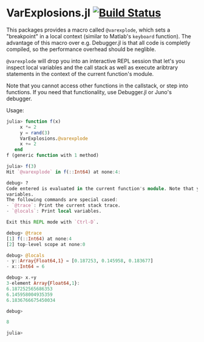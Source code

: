 # VarExplosions.jl [![Build Status](https://travis-ci.org/JuliaDebug/VarExplosions.jl.svg?branch=master)](https://travis-ci.org/JuliaDebug/VarExplosions.jl)

This packages provides a macro called `@varexplode`, which sets a "breakpoint" in a local context
(similar to Matlab's `keyboard` function). The advantage of this macro over e.g. Debugger.jl is that
all code is completly compiled, so the performance overhead should be neglible.

`@varexplode` will drop you into an interactive REPL session that let's you inspect local variables
and the call stack as well as execute aribtrary statements in the context of the current function's module.

Note that you cannot access other functions in the callstack, or step into functions. If you need that
functionality, use Debugger.jl or Juno's debugger.

Usage:
```julia
julia> function f(x)
     x *= 2
     y = rand(3)
     VarExplosions.@varexplode
     x += 2
   end
f (generic function with 1 method)

julia> f(3)
Hit `@varexplode` in f(::Int64) at none:4:

debug> ?
Code entered is evaluated in the current function's module. Note that you cannot change local
variables.
The following commands are special cased:
- `@trace`: Print the current stack trace.
- `@locals`: Print local variables.

Exit this REPL mode with `Ctrl-D`.

debug> @trace
[1] f(::Int64) at none:4
[2] top-level scope at none:0

debug> @locals
- y::Array{Float64,1} = [0.187253, 0.145958, 0.183677]
- x::Int64 = 6

debug> x.+y
3-element Array{Float64,1}:
6.187252565686353
6.145958004935359
6.1836766675450034

debug>

8

julia>
```
